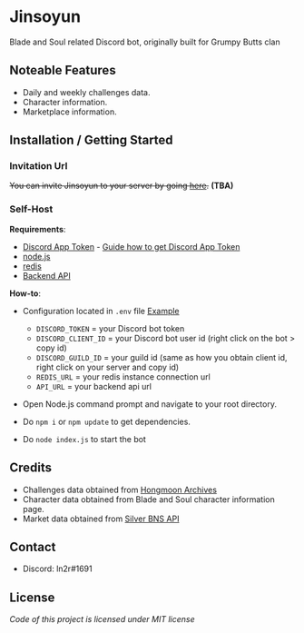 # Jinsoyun
Blade and Soul related Discord bot, originally built for Grumpy Butts clan

## Noteable Features
* Daily and weekly challenges data.
* Character information.
* Marketplace information.

## Installation / Getting Started
### Invitation Url
~~You can invite Jinsoyun to your server by going [here](https://ln2r.github.io/jinsoyun.html).~~ **(TBA)**

### Self-Host
**Requirements**:
* [Discord App Token](https://discordapp.com/developers/applications/) - [Guide how to get Discord App Token](https://anidiots.guide/getting-started/getting-started-long-version)
* [node.js](https://nodejs.org/)
* [redis](https://redis.io/)
* [Backend API](https://github.com/ln2r/jinsoyun-api)

**How-to**:
* Configuration located in `.env` file [Example](https://github.com/ln2r/jinsoyun/blob/.env.example)
  * `DISCORD_TOKEN` = your Discord bot token
  * `DISCORD_CLIENT_ID` = your Discord bot user id (right click on the bot > copy id)
  * `DISCORD_GUILD_ID` = your guild id (same as how you obtain client id, right click on your server and copy id)
  * `REDIS_URL` = your redis instance connection url
  * `API_URL` = your backend api url

* Open Node.js command prompt and navigate to your root directory.
* Do `npm i` or `npm update` to get dependencies.
* Do `node index.js` to start the bot

## Credits
* Challenges data obtained from [Hongmoon Archives](https://www.hongmoon-archives.com/challenge/list-of-challenges)
* Character data obtained from Blade and Soul character information page.
* Market data obtained from [Silver BNS API](https://gitlab.com/Silver_BnS)

## Contact
* Discord: ln2r#1691

## License
*Code of this project is licensed under MIT license*
